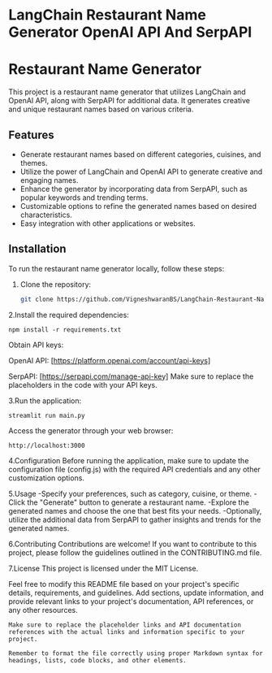 # LangChain Restaurant Name Generator OpenAI API And SerpAPI

# Restaurant Name Generator

This project is a restaurant name generator that utilizes LangChain and OpenAI API, along with SerpAPI for additional data. It generates creative and unique restaurant names based on various criteria.

## Features

- Generate restaurant names based on different categories, cuisines, and themes.
- Utilize the power of LangChain and OpenAI API to generate creative and engaging names.
- Enhance the generator by incorporating data from SerpAPI, such as popular keywords and trending terms.
- Customizable options to refine the generated names based on desired characteristics.
- Easy integration with other applications or websites.

## Installation

To run the restaurant name generator locally, follow these steps:

1. Clone the repository:

   ```bash
   git clone https://github.com/VigneshwaranBS/LangChain-Restaurant-Name-Generator-OpenAI-API.git
   ```

2.Install the required dependencies:

```
npm install -r requirements.txt
```
Obtain API keys:

OpenAI API: [https://platform.openai.com/account/api-keys]

SerpAPI: [https://serpapi.com/manage-api-key]
Make sure to replace the placeholders in the code with your API keys.

3.Run the application:

```
streamlit run main.py
```
Access the generator through your web browser:

```
http://localhost:3000
```

4.Configuration
Before running the application, make sure to update the configuration file (config.js) with the required API credentials and any other customization options.

5.Usage
-Specify your preferences, such as category, cuisine, or theme.
-Click the "Generate" button to generate a restaurant name.
-Explore the generated names and choose the one that best fits your needs.
-Optionally, utilize the additional data from SerpAPI to gather insights and trends for the generated names.

6.Contributing
Contributions are welcome! If you want to contribute to this project, please follow the guidelines outlined in the CONTRIBUTING.md file.

7.License
This project is licensed under the MIT License.

Feel free to modify this README file based on your project's specific details, requirements, and guidelines. Add sections, update information, and provide relevant links to your project's documentation, API references, or any other resources.


```
Make sure to replace the placeholder links and API documentation references with the actual links and information specific to your project.

Remember to format the file correctly using proper Markdown syntax for headings, lists, code blocks, and other elements.
```

